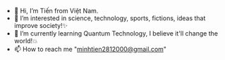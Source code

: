 - 👋 Hi, I’m Tiến from Việt Nam.
- 👀 I’m interested in science, technology, sports, fictions, ideas that improve society!✨
- 🌱 I’m currently learning Quantum Technology, I believe it'll change the world!💥
- 📫 How to reach me "minhtien2812000@gmail.com"

<!---
Tien is a ✨ special ✨ repository because its `README.md` (this file) appears on your GitHub profile.
You can click the Preview link to take a look at your changes.
--->
